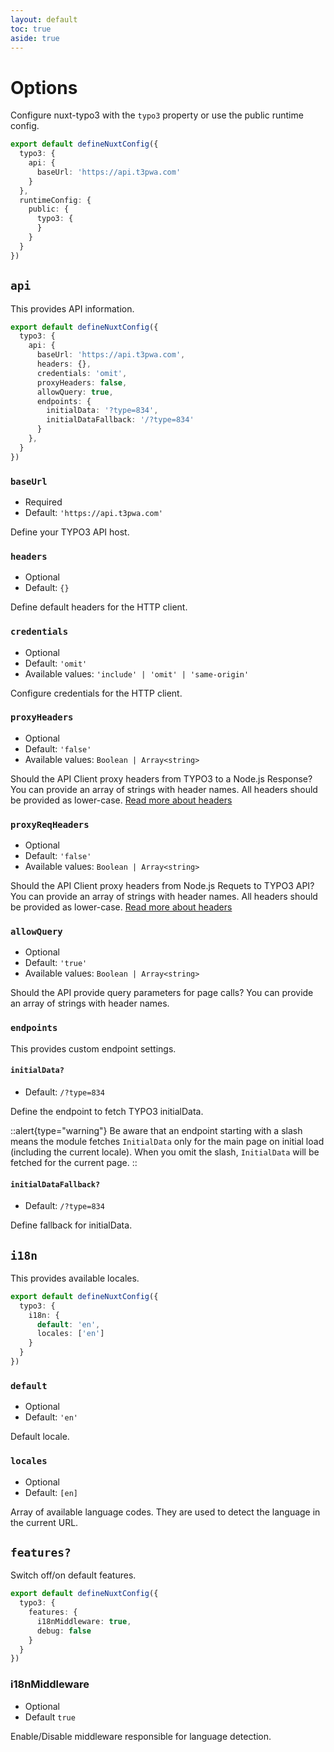 ```yaml
---
layout: default
toc: true
aside: true
---
```

# Options

Configure nuxt-typo3 with the `typo3` property or use the public runtime config.

```ts [nuxt.config.ts]
export default defineNuxtConfig({
  typo3: {
    api: {
      baseUrl: 'https://api.t3pwa.com'
    }
  },
  runtimeConfig: {
    public: {
      typo3: {
      }
    }
  }
})
```


## `api`

This provides API information.

```ts
export default defineNuxtConfig({
  typo3: {
    api: {
      baseUrl: 'https://api.t3pwa.com',
      headers: {},
      credentials: 'omit',
      proxyHeaders: false,
      allowQuery: true,
      endpoints: {
        initialData: '?type=834',
        initialDataFallback: '/?type=834'
      }
    },
  }
})
```

### `baseUrl`
- Required
- Default: `'https://api.t3pwa.com'`

Define your TYPO3 API host.

### `headers`
- Optional
- Default: `{}`

Define default headers for the HTTP client.

### `credentials`
- Optional
- Default: `'omit'`
- Available values: `'include' | 'omit' | 'same-origin'`

Configure credentials for the HTTP client.

### `proxyHeaders`
- Optional
- Default: `'false'`
- Available values: `Boolean | Array<string>`

Should the API Client proxy headers from TYPO3 to a Node.js Response? You can provide an array of strings with header names.
All headers should be provided as lower-case.
[Read more about headers](/guide/headers)

### `proxyReqHeaders`
- Optional
- Default: `'false'`
- Available values: `Boolean | Array<string>`

Should the API Client proxy headers from Node.js Requets to TYPO3 API? You can provide an array of strings with header names.
All headers should be provided as lower-case.
[Read more about headers](/guide/headers)

### `allowQuery`
- Optional
- Default: `'true'`
- Available values: `Boolean | Array<string>`

Should the API provide query parameters for page calls? 
You can provide an array of strings with header names.
### `endpoints` 

This provides custom endpoint settings.

#### `initialData?`
- Default: `/?type=834`

Define the endpoint to fetch TYPO3 initialData. 

::alert{type="warning"}
Be aware that an endpoint starting with a slash means the module fetches `InitialData` only for the main page on initial load (including the current locale). When you omit the slash, `InitialData` will be fetched for the current page.
::

#### `initialDataFallback?`
- Default: `/?type=834`

Define fallback for initialData.

## `i18n`
This provides available locales.

```ts
export default defineNuxtConfig({
  typo3: {
    i18n: {
      default: 'en',
      locales: ['en']
    }
  }
})
```

### `default`
- Optional
- Default: `'en'`

Default locale.


### `locales` 
- Optional
- Default: `[en]`

Array of available language codes. They are used to detect the language in the current URL.


## `features?`

Switch off/on default features.

```ts
export default defineNuxtConfig({
  typo3: {
    features: {
      i18nMiddleware: true,
      debug: false
    }
  }
})
```


### i18nMiddleware
- Optional
- Default `true`
  
Enable/Disable middleware responsible for language detection.
